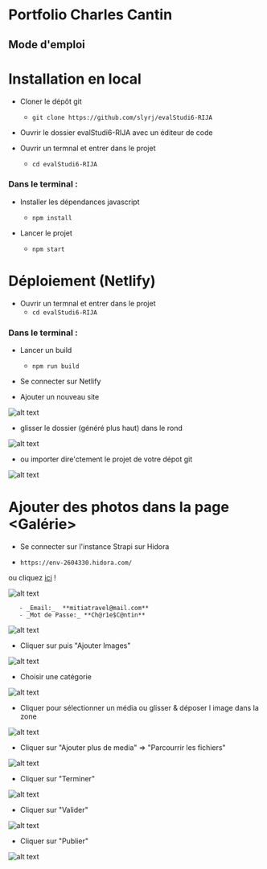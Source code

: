 # Portfolio  Charles Cantin

## Mode d'emploi 

Installation en local
=====================

* Cloner le dépôt git
  * ````git clone https://github.com/slyrj/evalStudi6-RIJA````

* Ouvrir le dossier evalStudi6-RIJA avec un éditeur de code

* Ouvrir un termnal et entrer dans le projet
  * ````cd evalStudi6-RIJA```` 

### Dans le terminal :
 
* Installer les dépendances javascript    
  * ````npm install````

* Lancer le projet
  * ````npm start````



Déploiement (Netlify)
====================
* Ouvrir un termnal et entrer dans le projet
  * ````cd evalStudi6-RIJA```` 

### Dans le terminal :
 
* Lancer un build    
  * ````npm run build````

* Se connecter sur Netlify

* Ajouter un nouveau site

![alt text](https://github.com/Slyrrj/test-code/blob/main/img_md/md1.png)

* glisser le dossier <build> (généré plus haut) dans le rond

![alt text](https://github.com/Slyrrj/test-code/blob/main/img_md/md2.png)
 
* ou importer dire'ctement le projet de votre dépot git 

![alt text](https://github.com/Slyrrj/test-code/blob/main/img_md/md3.png)



Ajouter des photos dans la page <Galérie>
==========================================

* Se connecter sur l'instance Strapi sur Hidora 

 * ````https://env-2604330.hidora.com/```` 

ou cliquez [ici](https://env-2604330.hidora.com/admin/auth/login) !

![alt text](https://github.com/Slyrrj/test-code/img_md/md4.png)
	
       - _Email:_  **mitiatravel@mail.com**       
       - _Mot de Passe:_ **Ch@r1e$C@ntin** 

![alt text](https://github.comSlyrrj/test-code/blob/main/img_md/md5.png)

* Cliquer sur <Images> puis  "Ajouter Images"

![alt text](https://github.com/Slyrrj/test-code/blob/main/img_md/md6.png)

* Choisir une catégorie 

![alt text](https://github.com/Slyrrj/test-code/blob/main/img_md/md7.png)

* Cliquer pour sélectionner un média ou glisser & déposer l image dans la zone

![alt text](https://github.com/Slyrrj/test-code/blob/main/img_md/md8.png)

* Cliquer sur "Ajouter plus de media" => "Parcourrir les fichiers"

![alt text](https://github.com/Slyrrj/test-code/blob/main/img_md/md9.png)

* Cliquer sur  "Terminer" 

![alt text](https://github.com/Slyrrj/test-code/blob/main/img_md/md10.png)

* Cliquer sur "Valider" 

![alt text](https://github.com/Slyrrj/test-code/blob/main/img_md/md11.png)

* Cliquer sur "Publier" 

![alt text](https://github.com/Slyrrj/test-code/blob/main/img_md/md12.png)


















